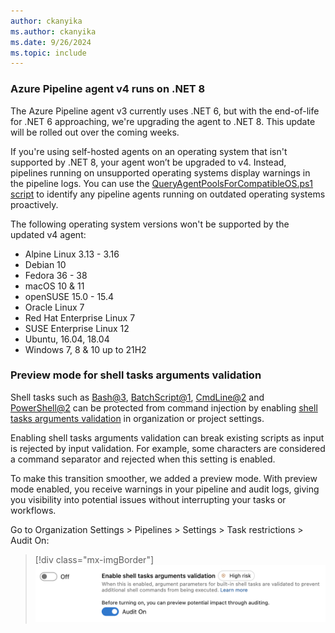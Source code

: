 ```yaml
---
author: ckanyika
ms.author: ckanyika
ms.date: 9/26/2024
ms.topic: include
---
```


### Azure Pipeline agent v4 runs on .NET 8


The Azure Pipeline agent v3 currently uses .NET 6, but with the end-of-life for .NET 6 approaching, we're upgrading the agent to .NET 8. This update will be rolled out over the coming weeks.

If you're using self-hosted agents on an operating system that isn't supported by .NET 8, your agent won’t be upgraded to v4. Instead, pipelines running on unsupported operating systems display warnings in the pipeline logs. You can use the [QueryAgentPoolsForCompatibleOS.ps1 script](https://github.com/microsoft/azure-pipelines-agent/tree/master/tools/FindAgentsNotCompatibleWithAgent) to identify any pipeline agents running on outdated operating systems proactively.

The following operating system versions won't be supported by the updated v4 agent:

- Alpine Linux 3.13 - 3.16
- Debian 10
- Fedora 36 - 38
- macOS 10 & 11
- openSUSE 15.0 - 15.4
- Oracle Linux 7
- Red Hat Enterprise Linux 7
- SUSE Enterprise Linux 12
- Ubuntu, 16.04, 18.04
- Windows 7, 8 & 10 up to 21H2

### Preview mode for shell tasks arguments validation

Shell tasks such as [Bash@3](/azure/devops/pipelines/tasks/reference/bash-v3), [BatchScript@1](/azure/devops/pipelines/tasks/reference/batch-script-v1), [CmdLine@2](/azure/devops/pipelines/tasks/reference/cmd-line-v2) and [PowerShell@2](/azure/devops/pipelines/tasks/reference/powershell-v2) can be protected from command injection by enabling [shell tasks arguments validation](/azure/devops/pipelines/security/inputs#enable-shell-tasks-arguments-parameter-validation) in organization or project settings.

Enabling shell tasks arguments validation can break existing scripts as input is rejected by input validation. For example, some characters are considered a command separator and rejected when this setting is enabled.

To make this transition smoother, we added a preview mode. With preview mode enabled, you receive warnings in your pipeline and audit logs, giving you visibility into potential issues without interrupting your tasks or workflows.

Go to Organization Settings > Pipelines > Settings > Task restrictions > Audit On:

> [!div class="mx-imgBorder"]
> ![Screenshot of general to enable auditing.](../../media/245-pipelines-01.png "Screenshot of general to enable auditing")
